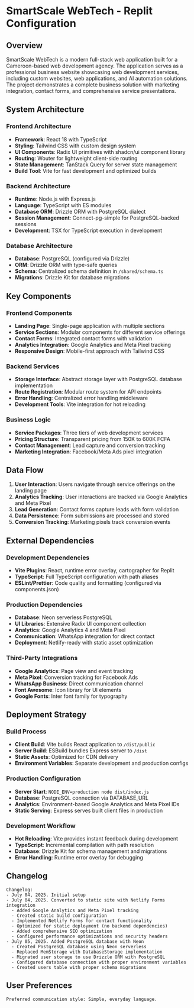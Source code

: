 # SmartScale WebTech - Replit Configuration

## Overview

SmartScale WebTech is a modern full-stack web application built for a Cameroon-based web development agency. The application serves as a professional business website showcasing web development services, including custom websites, web applications, and AI automation solutions. The project demonstrates a complete business solution with marketing integration, contact forms, and comprehensive service presentations.

## System Architecture

### Frontend Architecture
- **Framework**: React 18 with TypeScript
- **Styling**: Tailwind CSS with custom design system
- **UI Components**: Radix UI primitives with shadcn/ui component library
- **Routing**: Wouter for lightweight client-side routing
- **State Management**: TanStack Query for server state management
- **Build Tool**: Vite for fast development and optimized builds

### Backend Architecture
- **Runtime**: Node.js with Express.js
- **Language**: TypeScript with ES modules
- **Database ORM**: Drizzle ORM with PostgreSQL dialect
- **Session Management**: Connect-pg-simple for PostgreSQL-backed sessions
- **Development**: TSX for TypeScript execution in development

### Database Architecture
- **Database**: PostgreSQL (configured via Drizzle)
- **ORM**: Drizzle ORM with type-safe queries
- **Schema**: Centralized schema definition in `/shared/schema.ts`
- **Migrations**: Drizzle Kit for database migrations

## Key Components

### Frontend Components
- **Landing Page**: Single-page application with multiple sections
- **Service Sections**: Modular components for different service offerings
- **Contact Forms**: Integrated contact forms with validation
- **Analytics Integration**: Google Analytics and Meta Pixel tracking
- **Responsive Design**: Mobile-first approach with Tailwind CSS

### Backend Services
- **Storage Interface**: Abstract storage layer with PostgreSQL database implementation
- **Route Registration**: Modular route system for API endpoints
- **Error Handling**: Centralized error handling middleware
- **Development Tools**: Vite integration for hot reloading

### Business Logic
- **Service Packages**: Three tiers of web development services
- **Pricing Structure**: Transparent pricing from 150K to 600K FCFA
- **Contact Management**: Lead capture and conversion tracking
- **Marketing Integration**: Facebook/Meta Ads pixel integration

## Data Flow

1. **User Interaction**: Users navigate through service offerings on the landing page
2. **Analytics Tracking**: User interactions are tracked via Google Analytics and Meta Pixel
3. **Lead Generation**: Contact forms capture leads with form validation
4. **Data Persistence**: Form submissions are processed and stored
5. **Conversion Tracking**: Marketing pixels track conversion events

## External Dependencies

### Development Dependencies
- **Vite Plugins**: React, runtime error overlay, cartographer for Replit
- **TypeScript**: Full TypeScript configuration with path aliases
- **ESLint/Prettier**: Code quality and formatting (configured via components.json)

### Production Dependencies
- **Database**: Neon serverless PostgreSQL
- **UI Libraries**: Extensive Radix UI component collection
- **Analytics**: Google Analytics 4 and Meta Pixel
- **Communication**: WhatsApp integration for direct contact
- **Deployment**: Netlify-ready with static asset optimization

### Third-Party Integrations
- **Google Analytics**: Page view and event tracking
- **Meta Pixel**: Conversion tracking for Facebook Ads
- **WhatsApp Business**: Direct communication channel
- **Font Awesome**: Icon library for UI elements
- **Google Fonts**: Inter font family for typography

## Deployment Strategy

### Build Process
- **Client Build**: Vite builds React application to `/dist/public`
- **Server Build**: ESBuild bundles Express server to `/dist`
- **Static Assets**: Optimized for CDN delivery
- **Environment Variables**: Separate development and production configs

### Production Configuration
- **Server Start**: `NODE_ENV=production node dist/index.js`
- **Database**: PostgreSQL connection via DATABASE_URL
- **Analytics**: Environment-based Google Analytics and Meta Pixel IDs
- **Static Serving**: Express serves built client files in production

### Development Workflow
- **Hot Reloading**: Vite provides instant feedback during development
- **TypeScript**: Incremental compilation with path resolution
- **Database**: Drizzle Kit for schema management and migrations
- **Error Handling**: Runtime error overlay for debugging

## Changelog

```
Changelog:
- July 04, 2025. Initial setup
- July 04, 2025. Converted to static site with Netlify Forms integration
  - Added Google Analytics and Meta Pixel tracking
  - Created static build configuration
  - Implemented Netlify Forms for contact functionality
  - Optimized for static deployment (no backend dependencies)
  - Added comprehensive SEO optimization
  - Configured performance optimizations and security headers
- July 05, 2025. Added PostgreSQL database with Neon
  - Created PostgreSQL database using Neon serverless
  - Replaced MemStorage with DatabaseStorage implementation
  - Migrated user storage to use Drizzle ORM with PostgreSQL
  - Configured database connection with proper environment variables
  - Created users table with proper schema migrations
```

## User Preferences

```
Preferred communication style: Simple, everyday language.
```
